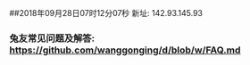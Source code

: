 ##2018年09月28日07时12分07秒 新址: 142.93.145.93
### 兔友常见问题及解答: https://github.com/wanggonging/d/blob/w/FAQ.md
